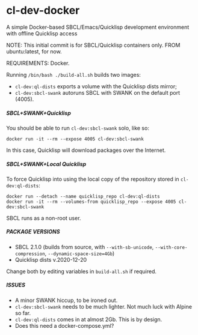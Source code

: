 # cl-dev-docker
A simple Docker-based SBCL/Emacs/Quicklisp development environment with offline Quicklisp access

NOTE: This initial commit is for SBCL/Quicklisp containers only.  FROM ubuntu:latest, for now.

REQUIREMENTS: Docker.

Running `/bin/bash ./build-all.sh` builds two images:
- `cl-dev:ql-dists` exports a volume with the Quicklisp dists mirror;
- `cl-dev:sbcl-swank` autoruns SBCL with SWANK on the default port (4005).

##### SBCL+SWANK+Quicklisp
You should be able to run `cl-dev:sbcl-swank` solo, like so:
```
docker run -it --rm --expose 4005 cl-dev:sbcl-swank
```
In this case, Quicklisp will download packages over the Internet.

##### SBCL+SWANK+Local Quicklisp
To force Quicklisp into using the local copy of the repository stored in `cl-dev:ql-dists`:
```
docker run --detach --name quicklisp_repo cl-dev:ql-dists
docker run -it --rm --volumes-from quicklisp_repo --expose 4005 cl-dev:sbcl-swank
```

SBCL runs as a non-root user.

##### PACKAGE VERSIONS
- SBCL 2.1.0 (builds from source, with `--with-sb-unicode`, `--with-core-compression`, `--dynamic-space-size=4Gb`)
- Quicklisp dists v.2020-12-20

Change both by editing variables in `build-all.sh` if required.

##### ISSUES
- A minor SWANK hiccup, to be ironed out.
- `cl-dev:sbcl-swank` needs to be much lighter. Not much luck with Alpine so far.
- `cl-dev:ql-dists` comes in at almost 2Gb. This is by design.
- Does this need a docker-compose.yml?
